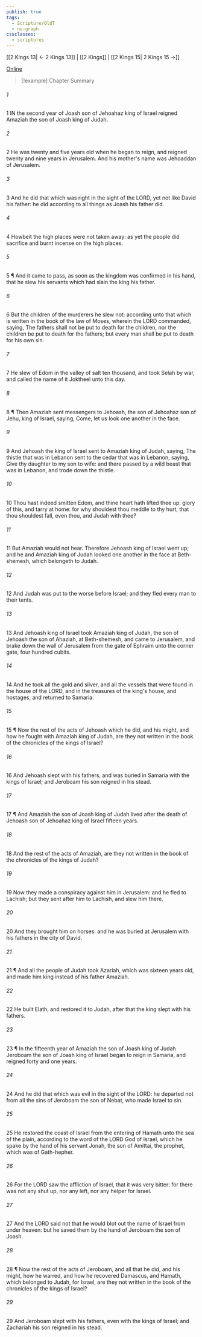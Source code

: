 ```yaml
---
publish: true
tags:
  - Scripture/OldT
  - no-graph
cssclasses:
  - scriptures
---
```

[[2 Kings 13| ← 2 Kings 13]] | [[2 Kings]] | [[2 Kings 15| 2 Kings 15 →]]

[Online](https://churchofjesuschrist.org/study/scriptures/ot/2-kgs/14?lang=eng)

>[!example] Chapter Summary
>
###### 1
1 IN the second year of Joash son of Jehoahaz king of Israel reigned Amaziah the son of Joash king of Judah.
###### 2
2 He was twenty and five years old when he began to reign, and reigned twenty and nine years in Jerusalem.  And his mother's name was Jehoaddan of Jerusalem.
###### 3
3 And he did that which was right in the sight of the LORD, yet not like David his father: he did according to all things as Joash his father did.
###### 4
4 Howbeit the high places were not taken away: as yet the people did sacrifice and burnt incense on the high places.
###### 5
5 ¶ And it came to pass, as soon as the kingdom was confirmed in his hand, that he slew his servants which had slain the king his father.
###### 6
6 But the children of the murderers he slew not: according unto that which is written in the book of the law of Moses, wherein the LORD commanded, saying, The fathers shall not be put to death for the children, nor the children be put to death for the fathers; but every man shall be put to death for his own sin.
###### 7
7 He slew of Edom in the valley of salt ten thousand, and took Selah by war, and called the name of it Joktheel unto this day.
###### 8
8 ¶ Then Amaziah sent messengers to Jehoash, the son of Jehoahaz son of Jehu, king of Israel, saying, Come, let us look one another in the face.
###### 9
9 And Jehoash the king of Israel sent to Amaziah king of Judah, saying, The thistle that was in Lebanon sent to the cedar that was in Lebanon, saying, Give thy daughter to my son to wife: and there passed by a wild beast that was in Lebanon, and trode down the thistle.
###### 10
10 Thou hast indeed smitten Edom, and thine heart hath lifted thee up: glory of this, and tarry at home: for why shouldest thou meddle to thy hurt, that thou shouldest fall, even thou, and Judah with thee?
###### 11
11 But Amaziah would not hear.  Therefore Jehoash king of Israel went up; and he and Amaziah king of Judah looked one another in the face at Beth-shemesh, which belongeth to Judah.
###### 12
12 And Judah was put to the worse before Israel; and they fled every man to their tents.
###### 13
13 And Jehoash king of Israel took Amaziah king of Judah, the son of Jehoash the son of Ahaziah, at Beth-shemesh, and came to Jerusalem, and brake down the wall of Jerusalem from the gate of Ephraim unto the corner gate, four hundred cubits.
###### 14
14 And he took all the gold and silver, and all the vessels that were found in the house of the LORD, and in the treasures of the king's house, and hostages, and returned to Samaria.
###### 15
15 ¶ Now the rest of the acts of Jehoash which he did, and his might, and how he fought with Amaziah king of Judah, are they not written in the book of the chronicles of the kings of Israel?
###### 16
16 And Jehoash slept with his fathers, and was buried in Samaria with the kings of Israel; and Jeroboam his son reigned in his stead.
###### 17
17 ¶ And Amaziah the son of Joash king of Judah lived after the death of Jehoash son of Jehoahaz king of Israel fifteen years.
###### 18
18 And the rest of the acts of Amaziah, are they not written in the book of the chronicles of the kings of Judah?
###### 19
19 Now they made a conspiracy against him in Jerusalem: and he fled to Lachish; but they sent after him to Lachish, and slew him there.
###### 20
20 And they brought him on horses: and he was buried at Jerusalem with his fathers in the city of David.
###### 21
21 ¶ And all the people of Judah took Azariah, which was sixteen years old, and made him king instead of his father Amaziah.
###### 22
22 He built Elath, and restored it to Judah, after that the king slept with his fathers.
###### 23
23 ¶ In the fifteenth year of Amaziah the son of Joash king of Judah Jeroboam the son of Joash king of Israel began to reign in Samaria, and reigned forty and one years.
###### 24
24 And he did that which was evil in the sight of the LORD: he departed not from all the sins of Jeroboam the son of Nebat, who made Israel to sin.
###### 25
25 He restored the coast of Israel from the entering of Hamath unto the sea of the plain, according to the word of the LORD God of Israel, which he spake by the hand of his servant Jonah, the son of Amittai, the prophet, which was of Gath-hepher.
###### 26
26 For the LORD saw the affliction of Israel, that it was very bitter: for there was not any shut up, nor any left, nor any helper for Israel.
###### 27
27 And the LORD said not that he would blot out the name of Israel from under heaven: but he saved them by the hand of Jeroboam the son of Joash.
###### 28
28 ¶ Now the rest of the acts of Jeroboam, and all that he did, and his might, how he warred, and how he recovered Damascus, and Hamath, which belonged to Judah, for Israel, are they not written in the book of the chronicles of the kings of Israel?
###### 29
29 And Jeroboam slept with his fathers, even with the kings of Israel; and Zachariah his son reigned in his stead.



